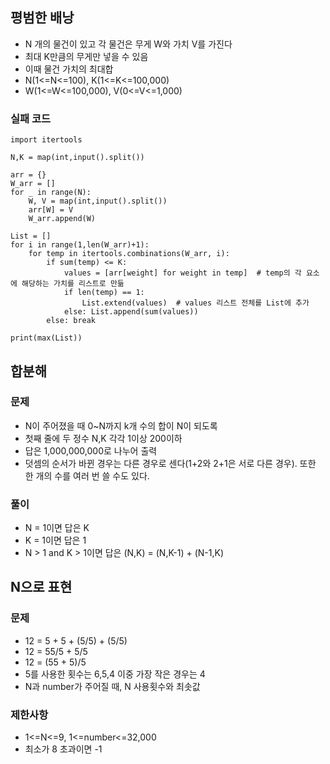 

## 평범한 배낭
- N 개의 물건이 있고 각 물건은 무게 W와 가치 V를 가진다
- 최대 K만큼의 무게만 넣을 수 있음
- 이때 물건 가치의 최대합
- N(1<=N<=100), K(1<=K<=100,000)
- W(1<=W<=100,000), V(0<=V<=1,000)

### 실패 코드
```
import itertools

N,K = map(int,input().split())

arr = {}
W_arr = []
for _ in range(N):
    W, V = map(int,input().split())
    arr[W] = V
    W_arr.append(W)

List = []
for i in range(1,len(W_arr)+1):
    for temp in itertools.combinations(W_arr, i):
        if sum(temp) <= K:
            values = [arr[weight] for weight in temp]  # temp의 각 요소에 해당하는 가치를 리스트로 만듦
            if len(temp) == 1:
                List.extend(values)  # values 리스트 전체를 List에 추가
            else: List.append(sum(values))
        else: break

print(max(List))
```

## 합분해
### 문제
- N이 주어졌을 때 0~N까지 k개 수의 합이 N이 되도록
- 첫째 줄에 두 정수 N,K 각각 1이상 200이하
- 답은 1,000,000,000로 나누어 출력
- 덧셈의 순서가 바뀐 경우는 다른 경우로 센다(1+2와 2+1은 서로 다른 경우). 또한 한 개의 수를 여러 번 쓸 수도 있다.
### 풀이
- N = 1이면 답은 K
- K = 1이면 답은 1
- N > 1 and K > 1이면 답은 (N,K) = (N,K-1) + (N-1,K)

## N으로 표현
### 문제
- 12 = 5 + 5 + (5/5) + (5/5)
- 12 = 55/5 + 5/5
- 12 = (55 + 5)/5
- 5를 사용한 횟수는 6,5,4 이중 가장 작은 경우는 4
- N과 number가 주어질 때, N 사용횟수와 최솟값
### 제한사항
- 1<=N<=9, 1<=number<=32,000
- 최소가 8 초과이면 -1
